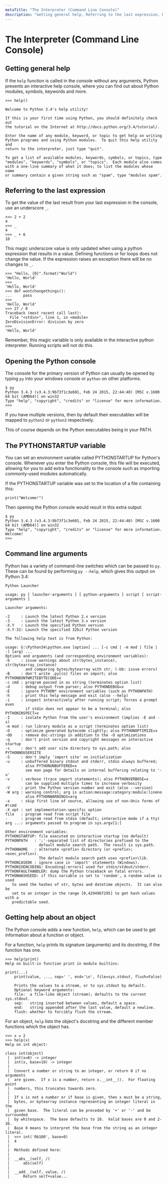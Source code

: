 ```yaml
---
metaTitle: "The Interpreter (Command Line Console)"
description: "Getting general help, Referring to the last expression, Opening the Python console, The PYTHONSTARTUP variable, Command line arguments, Getting help about an object"
---
```


# The Interpreter (Command Line Console)



## Getting general help


If the `help` function is called in the console without any arguments, Python presents an interactive help console, where you can find out about Python modules, symbols, keywords and more.

```
>>> help()

Welcome to Python 3.4's help utility!

If this is your first time using Python, you should definitely check out
the tutorial on the Internet at http://docs.python.org/3.4/tutorial/.

Enter the name of any module, keyword, or topic to get help on writing
Python programs and using Python modules.  To quit this help utility and
return to the interpreter, just type "quit".

To get a list of available modules, keywords, symbols, or topics, type
"modules", "keywords", "symbols", or "topics".  Each module also comes
with a one-line summary of what it does; to list the modules whose name
or summary contain a given string such as "spam", type "modules spam".

```



## Referring to the last expression


To get the value of the last result from your last expression in the console, use an underscore `_`.

```
>>> 2 + 2
4
>>> _
4
>>> _ + 6
10

```

This magic underscore value is only updated when using a python expression that results in a value. Defining functions or for loops does not change the value. If the expression raises an exception there will be no changes to `_`.

```
>>> "Hello, {0}".format("World")
'Hello, World'
>>> _
'Hello, World'
>>> def wontchangethings():
...     pass
>>> _
'Hello, World'
>>> 27 / 0
Traceback (most recent call last):
  File "<stdin>", line 1, in <module>
ZeroDivisionError: division by zero
>>> _
'Hello, World'

```

Remember, this magic variable is only available in the interactive python interpreter. Running scripts will not do this.



## Opening the Python console


The console for the primary version of Python can usually be opened by typing `py` into your windows console or `python` on other platforms.

```
$ py
Python 3.4.3 (v3.4.3:9b73f1c3e601, Feb 24 2015, 22:44:40) [MSC v.1600 64 bit (AMD64)] on win32
Type "help", "copyright", "credits" or "license" for more information.
>>>

```

If you have multiple versions, then by default their executables will be mapped to `python2` or `python3` respectively.

This of course depends on the Python executables being in your PATH.



## The PYTHONSTARTUP variable


You can set an environment variable called PYTHONSTARTUP for Python's console. Whenever you enter the Python console, this file will be executed, allowing for you to add extra functionality to the console such as importing commonly-used modules automatically.

If the PYTHONSTARTUP variable was set to the location of a file containing this:

```
print("Welcome!")

```

Then opening the Python console would result in this extra output:

```
$ py
Python 3.4.3 (v3.4.3:9b73f1c3e601, Feb 24 2015, 22:44:40) [MSC v.1600 64 bit (AMD64)] on win32
Type "help", "copyright", "credits" or "license" for more information.
Welcome!
>>>    

```



## Command line arguments


Python has a variety of command-line switches which can be passed to `py`. These can be found by performing `py --help`, which gives this output on Python 3.4:

```
Python Launcher

usage: py [ launcher-arguments ] [ python-arguments ] script [ script-arguments ]

Launcher arguments:

-2     : Launch the latest Python 2.x version
-3     : Launch the latest Python 3.x version
-X.Y   : Launch the specified Python version
-X.Y-32: Launch the specified 32bit Python version

The following help text is from Python:

usage: G:\Python34\python.exe [option] ... [-c cmd | -m mod | file | -] [arg] ...
Options and arguments (and corresponding environment variables):
-b     : issue warnings about str(bytes_instance), str(bytearray_instance)
         and comparing bytes/bytearray with str. (-bb: issue errors)
-B     : don't write .py[co] files on import; also PYTHONDONTWRITEBYTECODE=x
-c cmd : program passed in as string (terminates option list)
-d     : debug output from parser; also PYTHONDEBUG=x
-E     : ignore PYTHON* environment variables (such as PYTHONPATH)
-h     : print this help message and exit (also --help)
-i     : inspect interactively after running script; forces a prompt even
         if stdin does not appear to be a terminal; also PYTHONINSPECT=x
-I     : isolate Python from the user's environment (implies -E and -s)
-m mod : run library module as a script (terminates option list)
-O     : optimize generated bytecode slightly; also PYTHONOPTIMIZE=x
-OO    : remove doc-strings in addition to the -O optimizations
-q     : don't print version and copyright messages on interactive startup
-s     : don't add user site directory to sys.path; also PYTHONNOUSERSITE
-S     : don't imply 'import site' on initialization
-u     : unbuffered binary stdout and stderr, stdin always buffered;
         also PYTHONUNBUFFERED=x
         see man page for details on internal buffering relating to '-u'
-v     : verbose (trace import statements); also PYTHONVERBOSE=x
         can be supplied multiple times to increase verbosity
-V     : print the Python version number and exit (also --version)
-W arg : warning control; arg is action:message:category:module:lineno
         also PYTHONWARNINGS=arg
-x     : skip first line of source, allowing use of non-Unix forms of #!cmd
-X opt : set implementation-specific option
file   : program read from script file
-      : program read from stdin (default; interactive mode if a tty)
arg ...: arguments passed to program in sys.argv[1:]

Other environment variables:
PYTHONSTARTUP: file executed on interactive startup (no default)
PYTHONPATH   : ';'-separated list of directories prefixed to the
               default module search path.  The result is sys.path.
PYTHONHOME   : alternate <prefix> directory (or <prefix>;<exec_prefix>).
               The default module search path uses <prefix>\lib.
PYTHONCASEOK : ignore case in 'import' statements (Windows).
PYTHONIOENCODING: Encoding[:errors] used for stdin/stdout/stderr.
PYTHONFAULTHANDLER: dump the Python traceback on fatal errors.
PYTHONHASHSEED: if this variable is set to 'random', a random value is used
   to seed the hashes of str, bytes and datetime objects.  It can also be
   set to an integer in the range [0,4294967295] to get hash values with a
   predictable seed.

```



## Getting help about an object


The Python console adds a new function, `help`, which can be used to get information about a function or object.

For a function, `help` prints its signature (arguments) and its docstring, if the function has one.

```
>>> help(print)
Help on built-in function print in module builtins:

print(...)
    print(value, ..., sep=' ', end='\n', file=sys.stdout, flush=False)

    Prints the values to a stream, or to sys.stdout by default.
    Optional keyword arguments:
    file:  a file-like object (stream); defaults to the current sys.stdout.
    sep:   string inserted between values, default a space.
    end:   string appended after the last value, default a newline.
    flush: whether to forcibly flush the stream.

```

For an object, `help` lists the object's docstring and the different member functions which the object has.

```
>>> x = 2
>>> help(x)
Help on int object:

class int(object)
 |  int(x=0) -> integer
 |  int(x, base=10) -> integer
 |
 |  Convert a number or string to an integer, or return 0 if no arguments
 |  are given.  If x is a number, return x.__int__().  For floating point
 |  numbers, this truncates towards zero.
 |
 |  If x is not a number or if base is given, then x must be a string,
 |  bytes, or bytearray instance representing an integer literal in the
 |  given base.  The literal can be preceded by '+' or '-' and be surrounded
 |  by whitespace.  The base defaults to 10.  Valid bases are 0 and 2-36.
 |  Base 0 means to interpret the base from the string as an integer literal.
 |  >>> int('0b100', base=0)
 |  4
 |
 |  Methods defined here:
 |
 |  __abs__(self, /)
 |      abs(self)
 |
 |  __add__(self, value, /)
 |      Return self+value...

```

